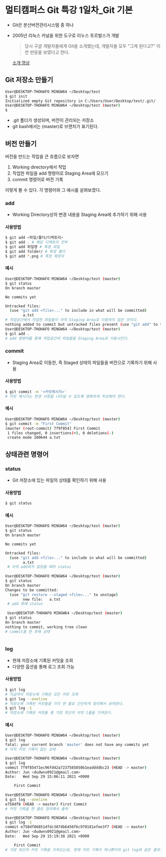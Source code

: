 # 멀티캠퍼스 Git 특강 1일차_Git 기본

- Git은 분산버전관리시스템 중 하나

- 2005년 리눅스 커널을 위한 도구로 리누스 토르발스가 개발

  > 당시 구글 개발자들에게 Git을 소개했는데, 개발자들 모두 "그게 된다고?" 이런 반응을 보였다고 한다.

  [소개 영상](https://www.youtube.com/watch?v=4XpnKHJAok8)

  

## Git 저장소 만들기

```bash
User@DESKTOP-THOHAFO MINGW64 ~/Desktop/test
$ git init
Initialized empty Git repository in C:/Users/User/Desktop/test/.git/
User@DESKTOP-THOHAFO MINGW64 ~/Desktop/test (master)
$
```

- .git 폴더가 생성되며, 버전이 관리되는 저장소
- git bash에서는 (master)로 브랜치가 표기된다.



## 버전 만들기

버전을 만드는 작업을 큰 흐름으로 보자면

1. Working directory에서 작업
2. 작업한 파일을 add 명령어로 Staging Area에 모으기
3. commit 명령어로 버전 기록

이렇게 볼 수 있다.  각 명령어와 그 예시를 살펴보겠다.



### add

- Working Directory상의 변경 내용을 Staging Area에 추가하기 위해 사용

#### 사용방법

```bash
$ git add <파일/폴더/디렉토리>
$ git add . # 해당 디렉토리 전부
$ git add 파일명 # 특정 파일
$ git add folder/ # 특정 폴더
$ git add *.png # 특정 확장자
```

#### 예시

```bash
User@DESKTOP-THOHAFO MINGW64 ~/Desktop/test (master)
$ git status
On branch master

No commits yet

Untracked files:
  (use "git add <file>..." to include in what will be committed)
        a.txt
# 작업공간에서 작업한 파일들이 아직 Staging Area로 이동하지 않은 것이다.
nothing added to commit but untracked files present (use "git add" to track)
User@DESKTOP-THOHAFO MINGW64 ~/Desktop/test (master)
$ git add .
# add 명령어를 통해 작업공간의 파일들을 Staging Area로 이동시킨다.

```



### commit

- Staging Area로 이동한, 즉 Staged 상태의 파일들을 버전으로 기록하기 위해 사용

#### 사용방법

```bash
$ git commit -m '<커밋메시지>'
# 커밋 메시지는 변경 사항을 나타낼 수 있도록 명확하게 작성해야 한다.
```

#### 예시

```bash
User@DESKTOP-THOHAFO MINGW64 ~/Desktop/test (master)
$ git commit -m "First Commit"
[master (root-commit) 7f9f854] First Commit
 1 files changed, 0 insertions(+), 0 deletions(-)
 create mode 100644 a.txt
```



## 상태관련 명령어

### status

- Git 저장소에 있는 파일의 상태를 확인하기 위해 사용

#### 사용방법

```bash
$ git status
```

#### 예시

```bash
User@DESKTOP-THOHAFO MINGW64 ~/Desktop/test (master)
$ git status
On branch master

No commits yet

Untracked files:
  (use "git add <file>..." to include in what will be committed)
        a.txt
 # 아직 add하지 않았을 때의 status
 
User@DESKTOP-THOHAFO MINGW64 ~/Desktop/test (master)
$ git status
On branch master
Changes to be committed:
  (use "git restore --staged <file>..." to unstage)
        new file:   a.txt
 # add 후에 status
 
 User@DESKTOP-THOHAFO MINGW64 ~/Desktop/test (master)
$ git status
On branch master
nothing to commit, working tree clean
# commit을 한 후에 상태
 
```



### log

- 현재 저장소에 기록된 커밋을 조회
- 다양한 옵션을 통해 로그 조회 가능

#### 사용방법

```bash
$ git log
# 지금까지 저장소에 기록된 모든 커밋 조회
$ git log --oneline
# 저장소에 기록된 커밋들을 각각 한 줄로 간단하게 정리해서 보여준다.
$ git log -1
# 저장소에 기록된 커밋들 중 가장 최신의 커밋 1줄을 가져온다.
```

#### 예시

```bash
User@DESKTOP-THOHAFO MINGW64 ~/Desktop/test (master)
$ git log
fatal: your current branch 'master' does not have any commits yet
# 아직 커밋 기록이 없는 상태

User@DESKTOP-THOHAFO MINGW64 ~/Desktop/test (master)
$ git log
commit 7f9f85471ec96fd42a7237585850b1eaddddbc23 (HEAD -> master)
Author: Jun <dudwns0921@gmail.com>
Date:   Wed Sep 29 15:06:11 2021 +0900

    First Commit
    
User@DESKTOP-THOHAFO MINGW64 ~/Desktop/test (master)
$ git log --oneline
e758df8 (HEAD -> master) First Commit
# 커밋 기록을 한 줄로 정리해서 출력

User@DESKTOP-THOHAFO MINGW64 ~/Desktop/test (master)
$ git log -1
commit e758df86851dfdc387db6450f6c970181efee3f7 (HEAD -> master)
Author: Jun <dudwns0921@gmail.com>
Date:   Wed Sep 29 15:19:38 2021 +0900

    First Commit
# 가장 최신의 커밋 기록을 가져오는데, 현재 커밋 기록이 하나뿐이라 git log와 같은 결과가 나옴.



```

